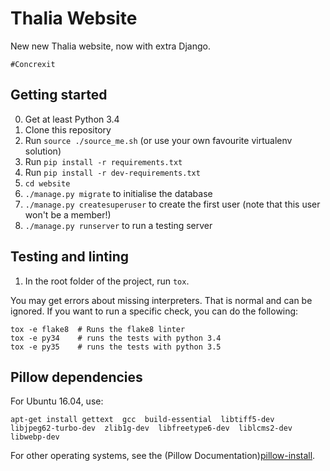 Thalia Website
==============

New new Thalia website, now with extra Django.

    #Concrexit

Getting started
---------------

0. Get at least Python 3.4
1. Clone this repository
2. Run `source ./source_me.sh` (or use your own favourite virtualenv solution)
3. Run `pip install -r requirements.txt`
4. Run `pip install -r dev-requirements.txt`
5. `cd website`
6. `./manage.py migrate` to initialise the database
7. `./manage.py createsuperuser` to create the first user (note that this user won't be a member!)
8. `./manage.py runserver` to run a testing server

Testing and linting
-------------------

1. In the root folder of the project, run `tox`.

You may get errors about missing interpreters. That is normal and can be 
ignored. If you want to run a specific check, you can do the following:

    tox -e flake8  # Runs the flake8 linter
    tox -e py34    # runs the tests with python 3.4
    tox -e py35    # runs the tests with python 3.5

Pillow dependencies
-------------------

For Ubuntu 16.04, use:

    apt-get install gettext  gcc  build-essential  libtiff5-dev  libjpeg62-turbo-dev  zlib1g-dev  libfreetype6-dev  liblcms2-dev  libwebp-dev

For other operating systems, see the (Pillow Documentation)[pillow-install].


[pillow-install]: https://pillow.readthedocs.io/en/latest/installation.html
